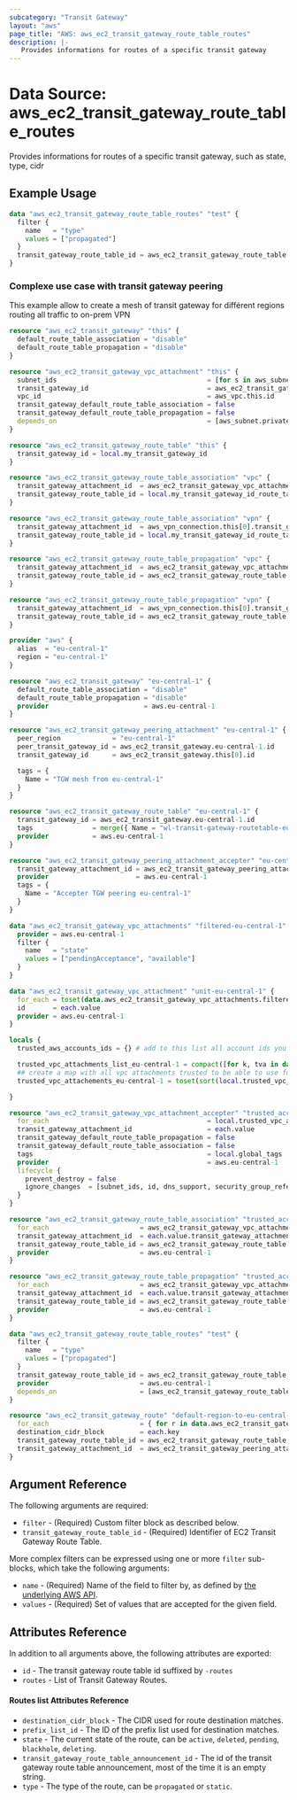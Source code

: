 ```yaml
---
subcategory: "Transit Gateway"
layout: "aws"
page_title: "AWS: aws_ec2_transit_gateway_route_table_routes"
description: |-
   Provides informations for routes of a specific transit gateway
---
```


# Data Source: aws_ec2_transit_gateway_route_table_routes

Provides informations for routes of a specific transit gateway, such as state, type, cidr

## Example Usage

```terraform
data "aws_ec2_transit_gateway_route_table_routes" "test" {
  filter {
    name   = "type"
    values = ["propagated"]
  }
  transit_gateway_route_table_id = aws_ec2_transit_gateway_route_table.example.id
}
```

### Complexe use case with transit gateway peering

This example allow to create a mesh of transit gateway for différent regions routing all traffic to on-prem VPN

```terraform
resource "aws_ec2_transit_gateway" "this" {
  default_route_table_association = "disable"
  default_route_table_propagation = "disable"
}

resource "aws_ec2_transit_gateway_vpc_attachment" "this" {
  subnet_ids                                      = [for s in aws_subnet.private : s.id]
  transit_gateway_id                              = aws_ec2_transit_gateway.this[0].id
  vpc_id                                          = aws_vpc.this.id
  transit_gateway_default_route_table_association = false
  transit_gateway_default_route_table_propagation = false
  depends_on                                      = [aws_subnet.private, aws_subnet.public]
}

resource "aws_ec2_transit_gateway_route_table" "this" {
  transit_gateway_id = local.my_transit_gateway_id
}

resource "aws_ec2_transit_gateway_route_table_association" "vpc" {
  transit_gateway_attachment_id  = aws_ec2_transit_gateway_vpc_attachment.this.id
  transit_gateway_route_table_id = local.my_transit_gateway_id_route_table
}

resource "aws_ec2_transit_gateway_route_table_association" "vpn" {
  transit_gateway_attachment_id  = aws_vpn_connection.this[0].transit_gateway_attachment_id
  transit_gateway_route_table_id = local.my_transit_gateway_id_route_table
}

resource "aws_ec2_transit_gateway_route_table_propagation" "vpc" {
  transit_gateway_attachment_id  = aws_ec2_transit_gateway_vpc_attachment.this.id
  transit_gateway_route_table_id = aws_ec2_transit_gateway_route_table.this.id
}

resource "aws_ec2_transit_gateway_route_table_propagation" "vpn" {
  transit_gateway_attachment_id  = aws_vpn_connection.this[0].transit_gateway_attachment_id
  transit_gateway_route_table_id = aws_ec2_transit_gateway_route_table.this.id
}

provider "aws" {
  alias  = "eu-central-1"
  region = "eu-central-1"
}

resource "aws_ec2_transit_gateway" "eu-central-1" {
  default_route_table_association = "disable"
  default_route_table_propagation = "disable"
  provider                        = aws.eu-central-1
}

resource "aws_ec2_transit_gateway_peering_attachment" "eu-central-1" {
  peer_region             = "eu-central-1"
  peer_transit_gateway_id = aws_ec2_transit_gateway.eu-central-1.id
  transit_gateway_id      = aws_ec2_transit_gateway.this[0].id

  tags = {
    Name = "TGW mesh from eu-central-1"
  }
}

resource "aws_ec2_transit_gateway_route_table" "eu-central-1" {
  transit_gateway_id = aws_ec2_transit_gateway.eu-central-1.id
  tags               = merge({ Name = "wl-transit-gateway-routetable-eu-central-1" }, local.global_tags)
  provider           = aws.eu-central-1
}

resource "aws_ec2_transit_gateway_peering_attachment_accepter" "eu-central-1" {
  transit_gateway_attachment_id = aws_ec2_transit_gateway_peering_attachment.eu-central-1.id
  provider                      = aws.eu-central-1
  tags = {
    Name = "Accepter TGW peering eu-central-1"
  }
}

data "aws_ec2_transit_gateway_vpc_attachments" "filtered-eu-central-1" {
  provider = aws.eu-central-1
  filter {
    name   = "state"
    values = ["pendingAcceptance", "available"]
  }
}

data "aws_ec2_transit_gateway_vpc_attachment" "unit-eu-central-1" {
  for_each = toset(data.aws_ec2_transit_gateway_vpc_attachments.filtered-eu-central-1.ids)
  id       = each.value
  provider = aws.eu-central-1
}

locals {
  trusted_aws_accounts_ids = {} # add to this list all account ids you trust

  trusted_vpc_attachments_list_eu-central-1 = compact([for k, tva in data.aws_ec2_transit_gateway_vpc_attachment.unit-eu-central-1 : contains(local.trusted_aws_accounts_ids, lookup(tva, "vpc_owner_id", "")) ? tva.id : ""])
  ## create a map with all vpc attachments trusted to be able to use for_each to avoid conflict on plan/apply ##
  trusted_vpc_attachements_eu-central-1 = toset(sort(local.trusted_vpc_attachments_list_eu-central-1))

}

resource "aws_ec2_transit_gateway_vpc_attachment_accepter" "trusted_accounts_eu-central-1_tgw" {
  for_each                                        = local.trusted_vpc_attachements_eu-central-1
  transit_gateway_attachment_id                   = each.value
  transit_gateway_default_route_table_propagation = false
  transit_gateway_default_route_table_association = false
  tags                                            = local.global_tags
  provider                                        = aws.eu-central-1
  lifecycle {
    prevent_destroy = false
    ignore_changes  = [subnet_ids, id, dns_support, security_group_referencing_support, ipv6_support, transit_gateway_id, vpc_id, vpc_owner_id]
  }
}

resource "aws_ec2_transit_gateway_route_table_association" "trusted_accounts_eu-central-1" {
  for_each                       = aws_ec2_transit_gateway_vpc_attachment_accepter.trusted_accounts_eu-central-1_tgw
  transit_gateway_attachment_id  = each.value.transit_gateway_attachment_id
  transit_gateway_route_table_id = aws_ec2_transit_gateway_route_table.eu-central-1.id
  provider                       = aws.eu-central-1
}

resource "aws_ec2_transit_gateway_route_table_propagation" "trusted_accounts_eu-central-1" {
  for_each                       = aws_ec2_transit_gateway_vpc_attachment_accepter.trusted_accounts_eu-central-1_tgw
  transit_gateway_attachment_id  = each.value.transit_gateway_attachment_id
  transit_gateway_route_table_id = aws_ec2_transit_gateway_route_table.eu-central-1.id
  provider                       = aws.eu-central-1
}

data "aws_ec2_transit_gateway_route_table_routes" "test" {
  filter {
    name   = "type"
    values = ["propagated"]
  }
  transit_gateway_route_table_id = aws_ec2_transit_gateway_route_table.eu-central-1.id
  provider                       = aws.eu-central-1
  depends_on                     = [aws_ec2_transit_gateway_route_table_propagation.trusted_accounts_eu-central-1]
}

resource "aws_ec2_transit_gateway_route" "default-region-to-eu-central-1" {
  for_each                       = { for r in data.aws_ec2_transit_gateway_route_table_routes.test.routes : r.destination_cidr_block => r }
  destination_cidr_block         = each.key
  transit_gateway_route_table_id = aws_ec2_transit_gateway_route_table.this.id
  transit_gateway_attachment_id  = aws_ec2_transit_gateway_peering_attachment.eu-central-1.id
}
```

## Argument Reference

The following arguments are required:

* `filter` - (Required) Custom filter block as described below.
* `transit_gateway_route_table_id` - (Required) Identifier of EC2 Transit Gateway Route Table.

More complex filters can be expressed using one or more `filter` sub-blocks,
which take the following arguments:

* `name` - (Required) Name of the field to filter by, as defined by
  [the underlying AWS API](https://docs.aws.amazon.com/AWSEC2/latest/APIReference/API_SearchTransitGatewayRoutes.html).
* `values` - (Required) Set of values that are accepted for the given field.

## Attributes Reference

In addition to all arguments above, the following attributes are exported:

* `id` - The transit gateway route table id suffixed by `-routes`
* `routes` - List of Transit Gateway Routes.

#### Routes list Attributes Reference

* `destination_cidr_block` - The CIDR used for route destination matches.
* `prefix_list_id` - The ID of the prefix list used for destination matches.
* `state` - The current state of the route, can be `active`, `deleted`, `pending`, `blackhole`, `deleting`.
* `transit_gateway_route_table_announcement_id` - The id of the transit gateway route table announcement, most of the time it is an empty string.
* `type` - The type of the route, can be `propagated` or `static`.
